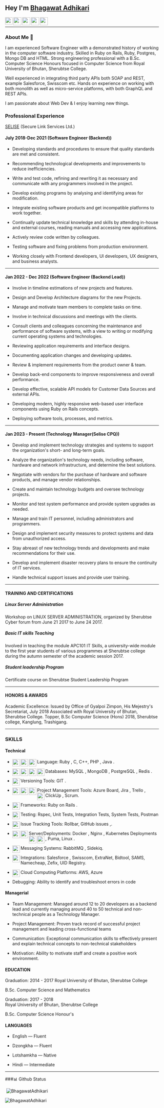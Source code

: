 ## Hey I'm [Bhagawat Adhikari](https://www.linkedin.com/in/bhagawat-adhikari-104087117/) 

<a href="https://www.linkedin.com/in/bhagawat-adhikari-104087117/">
  <img align="left" width="24px" src="https://cdn.jsdelivr.net/npm/simple-icons@v3/icons/linkedin.svg"  />
</a> &nbsp; &nbsp; &nbsp; &nbsp;
<a href="https://twitter.com/BhagawatAdhika3">
  <img align="left" width="26px" src="https://cdn.jsdelivr.net/npm/simple-icons@v3/icons/twitter.svg" />
</a>&nbsp; &nbsp; &nbsp; &nbsp;
<a href="mailto:bhagawatadhikari94@gmail.com">
  <img align="left" width="26px" src="https://cdn.jsdelivr.net/npm/simple-icons@v3/icons/gmail.svg" />
</a>&nbsp; &nbsp; &nbsp; &nbsp;
<a href="https://www.youtube.com/channel/UCmzZ4cKQR6fQdDtvguoqe0Q">
  <img align="left" width="26px" src="https://cdn.jsdelivr.net/npm/simple-icons@v3/icons/youtube.svg" />
</a>&nbsp; &nbsp;&nbsp; &nbsp;
<a href="https://stackoverflow.com/users/7688667/bhagawat">
  <img align="left" width="26px" src="https://cdn.jsdelivr.net/npm/simple-icons@v3/icons/stackoverflow.svg" />
</a>&nbsp; &nbsp; &nbsp; &nbsp;


<hr>

### About Me 🚀

<p>I am experienced Software Engineer with a demonstrated history of working in the computer software industry. Skilled in Ruby on Rails, Ruby, Postgres, Mongo DB and HTML. Strong engineering professional with a B.Sc. Computer Science Honours focused in Computer Science from Royal University of Bhutan, Sherubtse College. </p>
 
<p>Well experienced in integrating third party APIs both SOAP and REST, example Salesforce, Swisscom etc. Hands on experience on working with both monolith as well as micro-service platforms, with both GraphQL and REST APIs.</p>
I am passionate about Web Dev & I enjoy learning new things. 

### Professional Experience
[SELISE](https://selisecpq.selise.ch/) (Secure Link Services Ltd.)


#### July 2018-Dec 2021 (Software Engineer (Backend))

- Developing standards and procedures to ensure that quality standards are met and consistent.

- Recommending technological developments and improvements to reduce inefficiencies.

- Write and test code, refining and rewriting it as necessary and communicate with any programmers involved in the project.

- Develop existing programs by analysing and identifying areas for modification.

- Integrate existing software products and get incompatible platforms to work together.

- Continually update technical knowledge and skills by attending in-house and external courses, reading manuals and accessing new applications.

- Actively review code written by colleagues.

- Testing software and fixing problems from production environment.

- Working closely with Frontend developers, UI developers, UX designers, and business analysts.

<hr>

#### Jan 2022 - Dec 2022 (Software Engineer (Backend Lead))

- Involve in timeline estimations of new projects and features.

- Design and Develop Architecture diagrams for the new Projects.

- Manage and motivate team members to complete tasks on time.

- Involve in technical discussions and meetings with the clients.

- Consult clients and colleagues concerning the maintenance and performance of software systems, with a view to writing or modifying current operating systems and technologies.

- Reviewing application requirements and interface designs.

- Documenting application changes and developing updates.

- Review & implement requirements from the product owner & team.

- Develop back-end components to improve responsiveness and overall performance.

- Develop effective, scalable API models for Customer Data Sources and external APIs.

- Developing modern, highly responsive web-based user interface components using Ruby on Rails concepts.

- Deploying software tools, processes, and metrics.

<hr>

#### Jan 2023 - Present (Technology Manager(Selise CPQ)) 

- Develop and implement technology strategies and systems to support the organization's short- and long-term goals.

- Analyze the organization's technology needs, including software, hardware and network infrastructure, and determine the best solutions.

- Negotiate with vendors for the purchase of hardware and software products, and manage vendor relationships.

- Create and maintain technology budgets and oversee technology projects.

- Monitor and test system performance and provide system upgrades as needed.

- Manage and train IT personnel, including administrators and programmers.

- Design and implement security measures to protect systems and data from unauthorized access.

- Stay abreast of new technology trends and developments and make recommendations for their use.

- Develop and implement disaster recovery plans to ensure the continuity of IT services.

- Handle technical support issues and provide user training.

<hr>

#### TRAINING AND CERTIFICATIONS

##### Linux Server Administration
Workshop on LINUX SERVER ADMINISTRATION, organized by Sherubtse Cyber forum
from June 21 2017 to June 24 2017.


##### Basic IT skills Teaching
Involved in teaching the module APC101 IT Skills, a university-wide module to the first
year students of various programmes at Sherubtse college during the autumn
semester of the academic session 2017.

##### Student leadership Program
Certificate course on Sherubtse Student Leadership Program

<hr>

#### HONORS & AWARDS

Academic Excellence: Issued by Office of Gyalpoi Zimpon, His Mejestry's Secretariat,  July 2018
Associated with Royal University of Bhutan, Sherubtse College. Topper, B.Sc Computer Science (Hons)     2018, Sherubtse college, Kanglung, Trashigang.

<hr>

### SKILLS

#### Technical

- Language: Ruby <img align="left" width="24px" src="https://cdn.jsdelivr.net/npm/simple-icons@v3/icons/ruby.svg"/>, C, C++, 
  PHP <img align="left" width="24px" src="https://cdn.jsdelivr.net/npm/simple-icons@v3/icons/php.svg"/>,
  Java <img align="left" width="24px" src="https://cdn.jsdelivr.net/npm/simple-icons@v3/icons/java.svg"/>.

- Databases: MySQL <img align="left" width="24px" src="https://cdn.jsdelivr.net/npm/simple-icons@v3/icons/mysql.svg"  />, 
   MongoDB <img align="left" width="24px" src="https://cdn.jsdelivr.net/npm/simple-icons@v3/icons/mongodb.svg"  />, 
   PostgreSQL <img align="left" width="24px" src="https://cdn.jsdelivr.net/npm/simple-icons@v3/icons/postgresql.svg"  />,
   Redis <img align="left" width="24px" src="https://cdn.jsdelivr.net/npm/simple-icons@v3/icons/redis.svg"  />.

- Versioning Tools: GIT <img align="left" width="24px" src="https://cdn.jsdelivr.net/npm/simple-icons@v3/icons/git.svg"  />.

- Project Management Tools: Azure Board<img align="left" width="24px" src="https://cdn.jsdelivr.net/npm/simple-icons@v3/icons/azuredevops.svg"  />,
   Jira <img align="left" width="24px" src="https://cdn.jsdelivr.net/npm/simple-icons@v3/icons/jira.svg"  />, 
   Trello <img align="left" width="24px" src="https://cdn.jsdelivr.net/npm/simple-icons@v3/icons/trello.svg"  />,
   ClickUp <img align="left" width="24px" src="https://cdn.jsdelivr.net/npm/simple-icons@v3/icons/clickup.svg"  />, Scrum.

- Frameworks: Ruby on Rails <img align="left" width="24px" src="https://cdn.jsdelivr.net/npm/simple-icons@v3/icons/rubyonrails.svg"  />.

- Testing: Rspec, Unit Tests, Integration Tests, System Tests, Postman <img align="left" width="24px" src="https://cdn.jsdelivr.net/npm/simple-icons@v3/icons/postman.svg"  />

- Issue Tracking Tools: Rollbar, GitHub issues <img align="left" width="24px" src="https://cdn.jsdelivr.net/npm/simple-icons@v3/icons/github.svg"  />,.

- Server/Deployments: Docker <img align="left" width="24px" src="https://cdn.jsdelivr.net/npm/simple-icons@v3/icons/docker.svg"  />,
   Nginx <img align="left" width="24px" src="https://cdn.jsdelivr.net/npm/simple-icons@v3/icons/nginx.svg"  />,
   Kubernetes Deployments <img align="left" width="24px" src="https://cdn.jsdelivr.net/npm/simple-icons@v3/icons/kubernetes.svg"  />,
   Puma, Linux <img align="left" width="24px" src="https://cdn.jsdelivr.net/npm/simple-icons@v3/icons/linux.svg"  />.

- Messaging Systems: RabbitMQ <img align="left" width="24px" src="https://cdn.jsdelivr.net/npm/simple-icons@v3/icons/rabbitmq.svg"  />, Sidekiq.

- Integrations: Salesforce <img align="left" width="24px" src="https://cdn.jsdelivr.net/npm/simple-icons@v3/icons/salesforce.svg"  />, 
   Swisscom, ExtraNet, Bidtool, SAMS, Namecheap, Zefix, UID Registry.

- Cloud Computing Platforms: AWS<img align="left" width="24px" src="https://cdn.jsdelivr.net/npm/simple-icons@v3/icons/amazonaws.svg"  />, Azure

- Debugging: Ability to identify and troubleshoot errors in code

#### Managerial

- Team Management:  Managed around 12 to 20 developers as a backend lead and currently managing around 40 to 50 technical and non-technical people as a Technology Manager.

- Project Management: Proven track record of successful project management and leading cross-functional teams

- Communication: Exceptional communication skills to effectively present and explain technical concepts to non-technical stakeholders

- Motivation: Ability to motivate staff and create a positive work environment.


#### EDUCATION
Graduation: 2014 - 2017
Royal University of Bhutan, Sherubtse College

B.Sc. Computer Science and Mathematics

Graduation: 2017 - 2018             
Royal University of Bhutan, Sherubtse College

B.Sc. Computer Science Honour's

#### LANGUAGES 

- English — Fluent

- Dzongkha —  Fluent

- Lotshamkha — Native

- Hindi —  Intermediate

<hr>

###📊 Github Status

<p>&nbsp;<img align="center" src="https://github-readme-stats.vercel.app/api?username=BhagawatAdhikari&show_icons=true&theme=dracula&locale=en" alt="BhagawatAdhikari" /></p>

<p><img align="center" src="https://github-readme-streak-stats.herokuapp.com/?user=BhagawatAdhikari&theme=dracula&" alt="BhagawatAdhikari" /></p>



